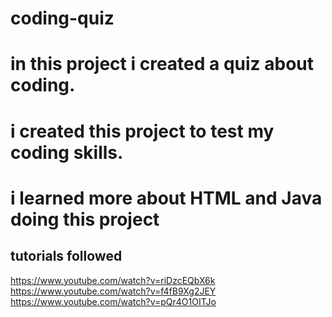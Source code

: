 # coding-quiz
# in this project i created a quiz about coding. 
# i created this project to test my coding skills.
# i learned more about HTML and Java doing this project 

## tutorials followed 
https://www.youtube.com/watch?v=riDzcEQbX6k 
https://www.youtube.com/watch?v=f4fB9Xg2JEY
https://www.youtube.com/watch?v=pQr4O1OITJo
